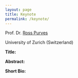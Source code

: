```yaml
---
layout: page
title: Keynote
permalink: /keynote/
---
```


Prof. Dr. [Ross Purves](https://www.geo.uzh.ch/~rsp/)

University of Zurich (Switzerland)

<strong> Title:</strong>

<strong> Abstract: </strong>

<strong> Short Bio: </strong>
